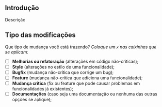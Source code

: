## Introdução

Descrição

## Tipo das modificações
Que tipo de mudança você está trazendo?
_Coloque um `x` nas caixinhas que se aplicam:_
- [ ] **Melhorias ou refatoração** (alterações em código não-críticas);
- [ ] **Style** (alterações no estilo de uma funcionalidade);
- [ ] **Bugfix** (mudança não-crítica que corrige um bug);
- [ ] **Feature** (mudança não-crítica que adiciona uma funcionalidade);
- [ ] **Mudança crítica** (fix ou feature que pode causar problemas em funcionalidades já existentes);
- [ ] **Documentações** (caso seja uma documentação ou nenhuma das outras opções se aplique);
